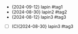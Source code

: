 - [ ](A){2024-09-12} lapin #tag1
- [ ](A){2024-08-30} lapin2 #tag2
- [ ](B){2024-08-12} lapin3 #tag3
- [ ]   (C){2024-08-30} lapin3 #tag3
